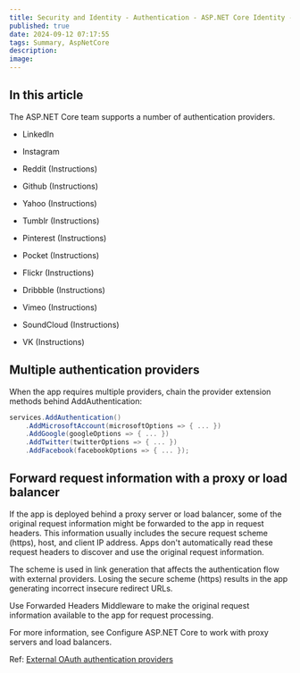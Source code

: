 ```yaml
---
title: Security and Identity - Authentication - ASP.NET Core Identity - External authentication providers - Other providers
published: true
date: 2024-09-12 07:17:55
tags: Summary, AspNetCore
description: 
image:
---
```


## In this article

The ASP.NET Core team supports a number of authentication providers.

- LinkedIn

- Instagram

- Reddit (Instructions)

- Github (Instructions)

- Yahoo (Instructions)

- Tumblr (Instructions)

- Pinterest (Instructions)

- Pocket (Instructions)

- Flickr (Instructions)

- Dribbble (Instructions)

- Vimeo (Instructions)

- SoundCloud (Instructions)

- VK (Instructions)

## Multiple authentication providers

When the app requires multiple providers, chain the provider extension methods behind AddAuthentication:

```csharp
services.AddAuthentication()
    .AddMicrosoftAccount(microsoftOptions => { ... })
    .AddGoogle(googleOptions => { ... })
    .AddTwitter(twitterOptions => { ... })
    .AddFacebook(facebookOptions => { ... });
```

## Forward request information with a proxy or load balancer

If the app is deployed behind a proxy server or load balancer, some of the original request information might be forwarded to the app in request headers. This information usually includes the secure request scheme (https), host, and client IP address. Apps don't automatically read these request headers to discover and use the original request information.

The scheme is used in link generation that affects the authentication flow with external providers. Losing the secure scheme (https) results in the app generating incorrect insecure redirect URLs.

Use Forwarded Headers Middleware to make the original request information available to the app for request processing.

For more information, see Configure ASP.NET Core to work with proxy servers and load balancers.

Ref: [External OAuth authentication providers](https://learn.microsoft.com/en-us/aspnet/core/security/authentication/social/other-logins?view=aspnetcore-8.0)
